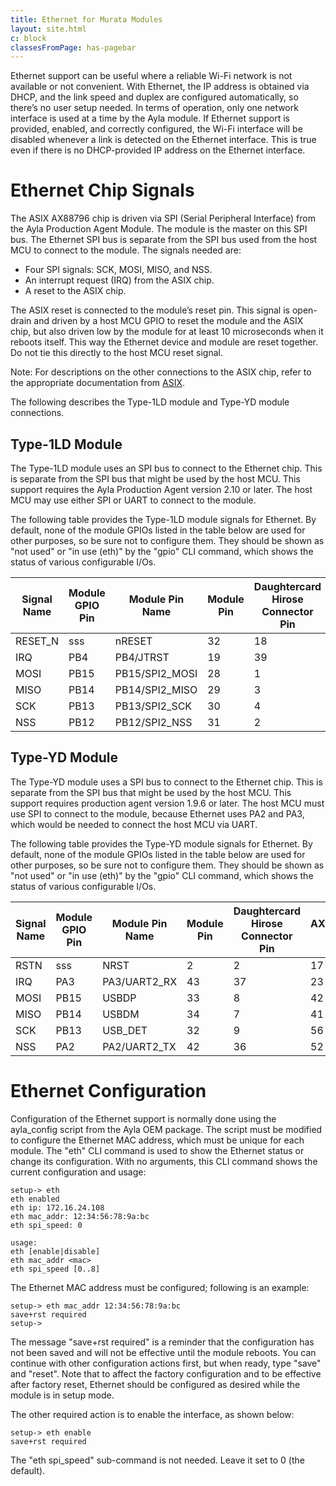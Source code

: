 ```yaml
---
title: Ethernet for Murata Modules
layout: site.html
c: block
classesFromPage: has-pagebar
---
```


Ethernet support can be useful where a reliable Wi-Fi network is not available or not convenient. With Ethernet, the IP address is obtained via DHCP, and the link speed and duplex are configured automatically, so there’s no user setup needed. In terms of operation, only one network interface is used at a time by the Ayla module. If Ethernet support is provided, enabled, and correctly configured, the Wi-Fi interface will be disabled whenever a link is detected on the Ethernet interface. This is true even if there is no DHCP-provided IP address on the Ethernet interface.

# Ethernet Chip Signals

The ASIX AX88796 chip is driven via SPI (Serial Peripheral Interface) from the Ayla Production Agent Module. The module is the master on this SPI bus. The Ethernet SPI bus is separate from the SPI bus used from the host MCU to connect to the module. The signals needed are:

* Four SPI signals: SCK, MOSI, MISO, and NSS.
* An interrupt request (IRQ) from the ASIX chip.
* A reset to the ASIX chip.

The ASIX reset is connected to the module’s reset pin. This signal is open-drain and driven by a host MCU GPIO to reset the module and the ASIX chip, but also driven low by the module for at least 10 microseconds when it reboots itself. This way the Ethernet device and module are reset together. Do not tie this directly to the host MCU reset signal.

Note: For descriptions on the other connections to the ASIX chip, refer to the appropriate documentation from [ASIX](https://www.asix.com).

The following describes the Type-1LD module and Type-YD module connections.

## Type-1LD Module

The Type-1LD module uses an SPI bus to connect to the Ethernet chip. This is separate from the SPI bus that might be used by the host MCU. This support requires the Ayla Production Agent version 2.10 or later. The host MCU may use either SPI or UART to connect to the module. 

The following table provides the Type-1LD module signals for Ethernet. By default, none of the module GPIOs listed in the table below are used for other purposes, so be sure not to configure them. They should be shown as "not used" or "in use (eth)" by the "gpio" CLI command, which shows the status of various configurable I/Os.

|Signal Name|Module GPIO Pin|Module Pin Name|Module Pin|Daughtercard Hirose Connector Pin|AX88796C Pin|ASIX SMDK2440 V1.0 Demo board Pin|
|-|-|-|-|-|-|-|
|RESET_N|sss|nRESET|32|18|17|J11-30|
|IRQ|PB4|PB4/JTRST|19|39|23|J11-18|
|MOSI|PB15|PB15/SPI2_MOSI|28|1|42|J13-2|
|MISO|PB14|PB14/SPI2_MISO|29|3|41|J13-3|
|SCK|PB13|PB13/SPI2_SCK|30|4|56|J12-34|
|NSS|PB12|PB12/SPI2_NSS|31|2|52|J11-2|

## Type-YD Module

The Type-YD module uses a SPI bus to connect to the Ethernet chip. This is separate from the SPI bus that might be used by the host MCU. This support requires production agent version 1.9.6 or later. The host MCU must use SPI to connect to the module, because Ethernet uses PA2 and PA3, which would be needed to connect the host MCU via UART.

The following table provides the Type-YD module signals for Ethernet. By default, none of the module GPIOs listed in the table below are used for other purposes, so be sure not to configure them. They should be shown as "not used" or "in use (eth)" by the "gpio" CLI command, which shows the status of various configurable I/Os.

|Signal Name|Module GPIO Pin|Module Pin Name|Module Pin|Daughtercard Hirose Connector Pin|AX88796C Pin|ASIX SMDK2440 V1.0 Demo board Pin|
|-|-|-|-|-|-|-|
|RSTN|sss|NRST|2|2|17|J11-30|
|IRQ|PA3|PA3/UART2_RX|43|37|23|J11-18|
|MOSI|PB15|USBDP|33|8|42|J13-2|
|MISO|PB14|USBDM|34|7|41|J13-3|
|SCK|PB13|USB_DET|32|9|56|J12-34|
|NSS|PA2|PA2/UART2_TX|42|36|52|J11-2|

# Ethernet Configuration

Configuration of the Ethernet support is normally done using the ayla_config script from the Ayla OEM package. The script must be modified to configure the Ethernet MAC address, which must be unique for each module. The "eth" CLI command is used to show the Ethernet status or change its configuration. With no arguments, this CLI command shows the current configuration and usage:

```
setup-> eth
eth enabled
eth ip: 172.16.24.108
eth mac_addr: 12:34:56:78:9a:bc
eth spi_speed: 0

usage:
eth [enable|disable]
eth mac_addr <mac>
eth spi_speed [0..8]
```

The Ethernet MAC address must be configured; following is an example:

```
setup-> eth mac_addr 12:34:56:78:9a:bc
save+rst required
setup->
```

The message "save+rst required" is a reminder that the configuration has not been saved and will not be effective until the module reboots. You can continue with other configuration actions first, but when ready, type "save" and "reset". Note that to affect the factory configuration and to be effective after factory reset, Ethernet should be configured as desired while the module is in setup mode. 

The other required action is to enable the interface, as shown below:

```
setup-> eth enable
save+rst required
```

The "eth spi_speed" sub-command is not needed. Leave it set to 0 (the default).